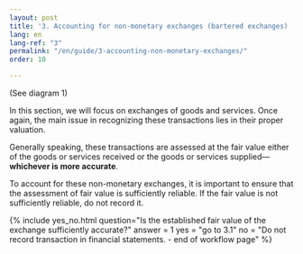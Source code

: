 ```yaml
---
layout: post
title: '3. Accounting for non-monetary exchanges (bartered exchanges) '
lang: en
lang-ref: "3"
permalink: "/en/guide/3-accounting-non-monetary-exchanges/"
order: 10

---
```

(See diagram 1)

In this section, we will focus on exchanges of goods and services. Once again, the main issue in recognizing these transactions lies in their proper valuation.

Generally speaking, these transactions are assessed at the fair value either of the goods or services received or the goods or services supplied—**whichever is more accurate**.

To account for these non-monetary exchanges, it is important to ensure that the assessment of fair value is sufficiently reliable. If the fair value is not sufficiently reliable, do not record it.

{% include yes_no.html
question="Is the established fair value of the exchange sufficiently accurate?"
answer = 1
yes = "go to 3.1"
no = "Do not record transaction in financial statements. - end of workflow page"
%}